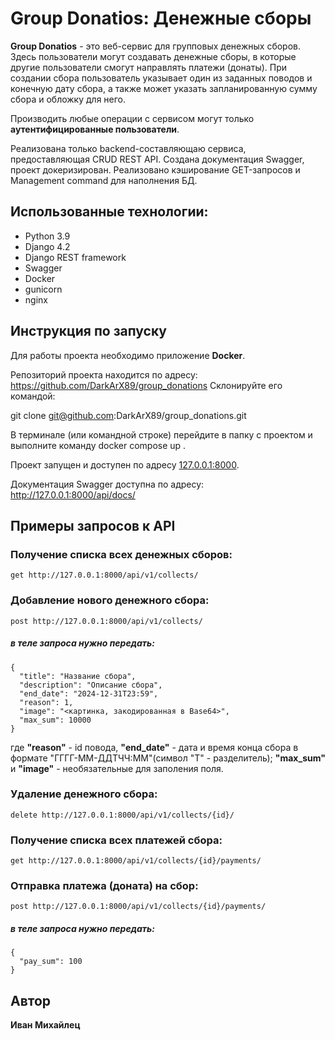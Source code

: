 
# Group Donatios: Денежные сборы

**Group Donatios** - это веб-сервис для групповых денежных сборов. Здесь пользователи могут создавать денежные сборы, в которые другие пользователи смогут направлять платежи (донаты). При создании сбора пользователь указывает один из заданных поводов и конечную дату сбора, а также может указать запланированную сумму сбора и обложку для него.

Производить любые операции с сервисом могут только **аутентифицированные пользователи**.

Реализована только backend-составляющаю сервиса, предоставляющая CRUD REST API. Создана документация Swagger, проект докеризирован. Реализовано кэширование GET-запросов и Management command для наполнения БД.

## Использованные технологии:
- Python 3.9
- Django 4.2
- Django REST framework
- Swagger
- Docker
- gunicorn
- nginx

## Инструкция по запуску
Для работы проекта необходимо приложение **Docker**.

Репозиторий проекта находится по адресу:
https://github.com/DarkArX89/group_donations
Склонируйте его командой:

git clone git@github.com:DarkArX89/group_donations.git

В терминале (или командной строке) перейдите в папку с проектом и выполните команду  docker compose up .

Проект запущен и доступен по адресу [127.0.0.1:8000](http://127.0.0.1:8000/).

Документация Swagger доступна по адресу: http://127.0.0.1:8000/api/docs/

## Примеры запросов к API

### Получение списка всех денежных сборов:
```
get http://127.0.0.1:8000/api/v1/collects/
```
### Добавление нового денежного сбора:
```
post http://127.0.0.1:8000/api/v1/collects/
```
##### в теле запроса нужно передать:
```
{
  "title": "Название сбора",
  "description": "Описание сбора",
  "end_date": "2024-12-31T23:59",
  "reason": 1,
  "image": "<картинка, закодированная в Base64>",
  "max_sum": 10000
}
```
где **"reason"** - id повода, **"end_date"** - дата и время конца сбора в формате "ГГГГ-ММ-ДДTЧЧ:ММ"(символ "T" - разделитель); **"max_sum"** и **"image"** - необязательные для заполения поля.

### Удаление денежного сбора:
```
delete http://127.0.0.1:8000/api/v1/collects/{id}/
```

### Получение списка всех платежей сбора:
```
get http://127.0.0.1:8000/api/v1/collects/{id}/payments/
```

### Отправка платежа (доната) на сбор:
```
post http://127.0.0.1:8000/api/v1/collects/{id}/payments/
```
##### в теле запроса нужно передать:
```
{
  "pay_sum": 100
}
```

## Автор
**Иван Михайлец**
